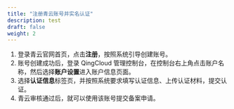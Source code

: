 ```yaml
---
title: "注册青云账号并实名认证"
description: test
draft: false
weight: 2
---
```





1. 登录青云官网首页，点击**注册**，按照系统引导创建账号。
2. 账号创建成功后，登录 QingCloud 管理控制台，在控制台右上角点击账户名称，然后选择**账户设置**进入账户信息页面。
3. 选择**认证信息**标签页，并按照系统要求填写认证信息、上传认证材料，提交认证。
4. 青云审核通过后，就可以使用该账号提交备案申请。